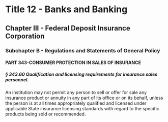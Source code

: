 
# Title 12 - Banks and Banking
## Chapter III - Federal Deposit Insurance Corporation
### Subchapter B - Regulations and Statements of General Policy
#### PART 343-CONSUMER PROTECTION IN SALES OF INSURANCE
##### § 343.60 Qualification and licensing requirements for insurance sales personnel.

An institution may not permit any person to sell or offer for sale any insurance product or annuity in any part of its office or on its behalf, unless the person is at all times appropriately qualified and licensed under applicable State insurance licensing standards with regard to the specific products being sold or recommended.
